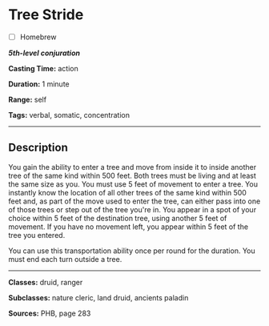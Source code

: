# Tree Stride

- [ ] Homebrew

***5th-level conjuration***

**Casting Time:** action

**Duration:** 1 minute

**Range:** self

**Tags:** verbal, somatic, concentration

---

## Description
You gain the ability to enter a tree and move from inside it to inside another tree of the same kind within 500 feet. Both trees must be living and at least the same size as you. You must use 5 feet of movement to enter a tree. You instantly know the location of all other trees of the same kind within 500 feet and, as part of the move used to enter the tree, can either pass into one of those trees or step out of the tree you're in. You appear in a spot of your choice within 5 feet of the destination tree, using another 5 feet of movement. If you have no movement left, you appear within 5 feet of the tree you entered.

You can use this transportation ability once per round for the duration. You must end each turn outside a tree.

---

**Classes:** druid, ranger

**Subclasses:** nature cleric, land druid, ancients paladin

**Sources:** PHB, page 283
